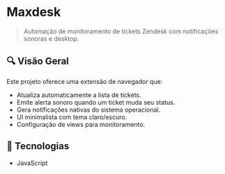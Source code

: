 # Maxdesk

> Automação de monitoramento de tickets Zendesk com notificações sonoras e desktop.

## 🔍 Visão Geral

Este projeto oferece uma extensão de navegador que:

- Atualiza automaticamente a lista de tickets.
- Emite alerta sonoro quando um ticket muda seu status.
- Gera notificações nativas do sistema operacional.
- UI minimalista com tema claro/escuro.
- Configuração de views para monitoramento.

## 🚀 Tecnologias

- JavaScript

